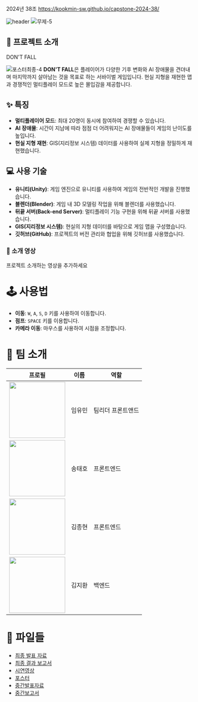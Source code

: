 2024년 38조  https://kookmin-sw.github.io/capstone-2024-38/

![header](https://capsule-render.vercel.app/api?type=Waving&height=200&textDON'TFALL&fontColor=d5e6f5&color=timeGradient&animation=fadeIn)
![무제-5](https://github.com/kookmin-sw/capstone-2024-38/assets/97876054/3e1bd16f-266b-484a-86f7-ca5cbef275c9)
## 📖 프로젝트 소개
DON'T FALL

![포스터최종-4](https://github.com/kookmin-sw/capstone-2024-38/assets/97876054/9e76b5db-e1a3-4687-b28f-1b7673eda17f)
**DON'T FALL**은 플레이어가 다양한 기후 변화와 AI 장애물을 견뎌내며 마지막까지 살아남는 것을 목표로 하는 서바이벌 게임입니다. 현실 지형을 재현한 맵과 경쟁적인 멀티플레이 모드로 높은 몰입감을 제공합니다.

## ✨ 특징

- **멀티플레이어 모드**: 최대 20명이 동시에 참여하여 경쟁할 수 있습니다.
- **AI 장애물**: 시간이 지남에 따라 점점 더 어려워지는 AI 장애물들이 게임의 난이도를 높입니다.
- **현실 지형 재현**: GIS(지리정보 시스템) 데이터를 사용하여 실제 지형을 정밀하게 재현했습니다.

## 💻 사용 기술

- **유니티(Unity)**: 게임 엔진으로 유니티를 사용하여 게임의 전반적인 개발을 진행했습니다.
- **블렌더(Blender)**: 게임 내 3D 모델링 작업을 위해 블렌더를 사용했습니다.
- **뒤끝 서버(Back-end Server)**: 멀티플레이 기능 구현을 위해 뒤끝 서버를 사용했습니다.
- **GIS(지리정보 시스템)**: 현실의 지형 데이터를 바탕으로 게임 맵을 구성했습니다.
- **깃허브(GitHub)**: 프로젝트의 버전 관리와 협업을 위해 깃허브를 사용했습니다.

### 🎥 소개 영상

프로젝트 소개하는 영상을 추가하세요

# 🕹️ 사용법

- **이동**: `W`, `A`, `S`, `D` 키를 사용하여 이동합니다.
- **점프**: `SPACE` 키를 이용합니다.
- **카메라 이동**: 마우스를 사용하여 시점을 조정합니다.

# 👥 팀 소개

| 프로필                                                                                     | 이름   | 역할               |
|------------------------------------------------------------------------------------------|------|------------------|
| <img src="https://github.com/kookmin-sw/capstone-2024-38/assets/97876054/247ac16b-e414-46f8-92e0-0d66459594d3" width="150"> | 임유민 | 팀리더 프론트앤드      |
| <img src="https://github.com/kookmin-sw/capstone-2024-38/assets/97876054/eff6834d-b877-4c45-b793-bc656fda382b" width="150"> | 송태호 | 프론트엔드            |
| <img src="https://github.com/kookmin-sw/capstone-2024-38/assets/97876054/a01b5e58-8532-4253-a0eb-21d2656001f2" width="150"> | 김종현 | 프론트엔드            |
| <img src="https://github.com/kookmin-sw/capstone-2024-38/assets/97876054/34fa7412-84d8-4bdd-b32c-9c9bed6df651" width="150"> | 김지환 | 백엔드               |


# 📁 파일들

- [최종 발표 자료](https://github.com)
- [최종 결과 보고서](https://docs.google.com/document/d/12cL5oFks4qd1xY1SteyDI5iVSZ-ymXjH/edit?usp=sharing&ouid=103340651610127530552&rtpof=true&sd=true)
- [시연영상](https://github.com)
- [포스터](https://drive.google.com/file/d/10SyA3PjH9wEztO8yCN3AEEZFJtHcrS-3/view?usp=sharing)
- [중간발표자료](https://drive.google.com/file/d/1yMy0bJEMFWWtDklUCzlCL2NcDjyKkZl2/view?usp=sharing)
- [중간보고서](https://docs.google.com/document/d/1Wc9A3TBwPx4S59CLvqnOBOP2YqqU5OFm/edit?usp=sharing&ouid=103340651610127530552&rtpof=true&sd=true)
